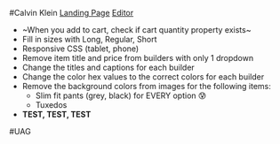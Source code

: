 #Calvin Klein
[Landing Page](https://www.amazon.com/adlp/previewpage?pageId=b981b9b8-739e-4d9e-81b9-b8739e8d9e62&tab=Suits)
[Editor](https://advertising.amazon.com/dsp/ENTITYYD4OUQ1MT312/advertisers/9213661400901/pages/b981b9b8-739e-4d9e-81b9-b8739e8d9e62/edit)

- ~When you add to cart, check if cart quantity property exists~
- Fill in sizes with Long, Regular, Short
- Responsive CSS (tablet, phone)
- Remove item title and price from builders with only 1 dropdown
- Change the titles and captions for each builder
- Change the color hex values to the correct colors for each builder
- Remove the background colors from images for the following items:
	- Slim fit pants (grey, black) for EVERY option 😰
	- Tuxedos
- **TEST, TEST, TEST**

#UAG
